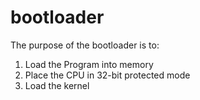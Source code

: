 # bootloader

The purpose of the bootloader is to:

1. Load the Program into memory
2. Place the CPU in 32-bit protected mode
3. Load the kernel
